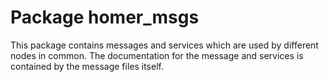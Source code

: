 # Package homer_msgs
This package contains messages and services which are used by different nodes in common.
The documentation for the message and services is contained by the message files itself.

